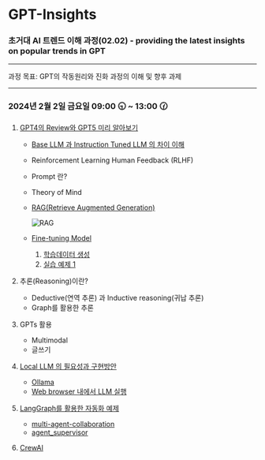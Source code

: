 # GPT-Insights

### 초거대 AI 트렌드 이해 과정(02.02) - providing the latest insights on popular trends in GPT
-----

과정 목표: GPT의 작동원리와 진화 과정의 이해 및 향후 과제

-----

### 2024년 2월 2일 금요일 09:00 🕤 ~ 13:00 🕜



1. [GPT4의 Review와 GPT5 미리 알아보기](https://drive.google.com/file/d/18dVgDszcWE5TkBf-arUrZsWS7WIXlbRc/view?usp=sharing)

   - [Base LLM 과 Instruction Tuned LLM 의 차이 이해](https://drive.google.com/file/d/1H2yqGI0Q9x_nkxZaTPKw_yvKS5WKJ1Dx/view?usp=sharing)
   - Reinforcement Learning Human Feedback (RLHF)
   - Prompt 란?
   - Theory of Mind
   - [RAG(Retrieve Augmented Generation)](https://drive.google.com/file/d/1Bm4cYqmvLNe_bFzm6B3FUgBXaoP5ARbl/view)

     ![RAG](https://github.com/JSJeong-me/ProDiscovery2LLM/assets/54794815/b06f1ae9-cd23-46ab-b734-2c332541adca)

   - [Fine-tuning Model](https://drive.google.com/file/d/1KQ4TgmXeb5-bIY_rXCKPMEdT_YRmnlYf/view?usp=sharing)
     
     1) [학습데이터 생성](https://docs.google.com/spreadsheets/d/1sJ4X03A_DrBCC24zp_sqiQW17qhVoiOQVr5ScEmhfEo/edit#gid=5293024)
     2) [실습 예제 1](https://github.com/JSJeong-me/GPT-Finetuning/blob/main/51-LangChain-ChatBot.ipynb)

2. 추론(Reasoning)이란?

   - Deductive(연역 추론) 과 Inductive reasoning(귀납 추론)
   - Graph를 활용한 추론

3. GPTs 활용

   - Multimodal
   - 글쓰기 

4. [Local LLM 의 필요성과 구현방안](https://drive.google.com/file/d/1bGLnr_m0CP7sDhip3cEgjpCmfYa_Injf/view?usp=sharing)

   - [Ollama](https://ollama.ai/library?sort=popular)
   - [Web browser 내에서 LLM 실행](https://drive.google.com/file/d/1f0iEYzn7YdUM_aqVWl1VnVYo4DdQebTB/view?usp=sharing)


5. [LangGraph를 활용한 자동화 예제](https://python.langchain.com/docs/langgraph)

   - [multi-agent-collaboration](https://github.com/JSJeong-me/GPT-Graph/blob/main/22-multi-agent-collaboration.ipynb)
   - [agent_supervisor](https://github.com/JSJeong-me/GPT-Graph/blob/main/30-agent_supervisor.ipynb)

6. [CrewAI](https://github.com/joaomdmoura/crewai?tab=readme-ov-file)
